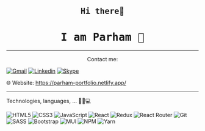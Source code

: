 <h2 align="center"><samp>Hi there</samp>👋</h2>
<h1 align="center"><samp>I am Parham 👦</samp></h1>
<hr /> 
<p align="center">
Contact me:
  
<a href="https://parhamab17@gmail.com/"><img src="https://img.shields.io/badge/-Gmail-red?style=for-the-badge&logo=gmail&logoColor=white" alt="Gmail" /></a>
<a href="https://www.linkedin.com/in/parham-abolghasemi?lipi=urn%3Ali%3Apage%3Ad_flagship3_profile_view_base_contact_details%3BMZI4Ud4nTJqbpD2vblXdbQ%3D%3D"><img src="https://img.shields.io/badge/-Linkedin-blue?style=for-the-badge&logo=linkedin" alt="Linkedin" /></a>
<a href="https://live:parham.ab67"><img src="https://img.shields.io/badge/Skype-%2300AFF0.svg?logo=Skype&logoColor=white&style=for-the-badge" alt="Skype" /></a>
  
🌐 Website: https://parham-portfolio.netlify.app/
</p>


 <hr /> 
 
 Technologies, languages, ... 👨‍💻💻
 
![HTML5](https://img.shields.io/badge/html5-%23E34F26.svg?logo=html5&logoColor=white&style=for-the-badge)
![CSS3](https://img.shields.io/badge/css3-%231572B6.svg?logo=css3&logoColor=white&style=for-the-badge)
![JavaScript](https://img.shields.io/badge/javascript-%23323330.svg?logo=javascript&logoColor=%23F7DF1E&style=for-the-badge)
![React](https://img.shields.io/badge/react-%2320232a.svg?logo=react&logoColor=%2361DAFB&style=for-the-badge)
![Redux](https://img.shields.io/badge/redux-%23593d88.svg?logo=redux&logoColor=white&style=for-the-badge)
![React Router](https://img.shields.io/badge/React_Router-CA4245?logo=react-router&logoColor=white&style=for-the-badge)
![Git](https://img.shields.io/badge/git-%23F05033.svg?logo=git&logoColor=white&style=for-the-badge)
![SASS](https://img.shields.io/badge/SASS-hotpink.svg?logo=SASS&logoColor=white&style=for-the-badge)
![Bootstrap](https://img.shields.io/badge/bootstrap-%23563D7C.svg?logo=bootstrap&logoColor=white&style=for-the-badge)
![MUI ](https://img.shields.io/badge/MUI-%230081CB.svg?logo=material-ui&logoColor=white&style=for-the-badge)
![NPM ](https://img.shields.io/badge/NPM-%23000000.svg?logo=npm&logoColor=white&style=for-the-badge)
![Yarn](https://img.shields.io/badge/yarn-%232C8EBB.svg?logo=yarn&logoColor=white&style=for-the-badge)
  
